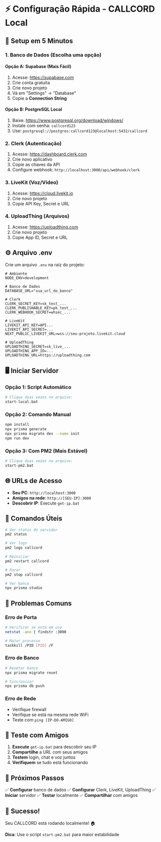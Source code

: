 # ⚡ Configuração Rápida - CALLCORD Local

## 🚀 **Setup em 5 Minutos**

### **1. Banco de Dados (Escolha uma opção)**

#### **Opção A: Supabase (Mais Fácil)**
1. Acesse: https://supabase.com
2. Crie conta gratuita
3. Crie novo projeto
4. Vá em "Settings" → "Database"
5. Copie a **Connection String**

#### **Opção B: PostgreSQL Local**
1. Baixe: https://www.postgresql.org/download/windows/
2. Instale com senha: `callcord123`
3. Use: `postgresql://postgres:callcord123@localhost:5432/callcord`

### **2. Clerk (Autenticação)**
1. Acesse: https://dashboard.clerk.com
2. Crie novo aplicativo
3. Copie as chaves da API
4. Configure webhook: `http://localhost:3000/api/webhook/clerk`

### **3. LiveKit (Voz/Vídeo)**
1. Acesse: https://cloud.livekit.io
2. Crie novo projeto
3. Copie API Key, Secret e URL

### **4. UploadThing (Arquivos)**
1. Acesse: https://uploadthing.com
2. Crie novo projeto
3. Copie App ID, Secret e URL

## ⚙️ **Arquivo .env**

Crie um arquivo `.env` na raiz do projeto:

```env
# Ambiente
NODE_ENV=development

# Banco de Dados
DATABASE_URL="sua_url_do_banco"

# Clerk
CLERK_SECRET_KEY=sk_test_...
CLERK_PUBLISHABLE_KEY=pk_test_...
CLERK_WEBHOOK_SECRET=whsec_...

# LiveKit
LIVEKIT_API_KEY=API...
LIVEKIT_API_SECRET=...
NEXT_PUBLIC_LIVEKIT_URL=wss://seu-projeto.livekit.cloud

# UploadThing
UPLOADTHING_SECRET=sk_live_...
UPLOADTHING_APP_ID=...
UPLOADTHING_URL=https://uploadthing.com
```

## 🖥️ **Iniciar Servidor**

### **Opção 1: Script Automático**
```bash
# Clique duas vezes no arquivo:
start-local.bat
```

### **Opção 2: Comando Manual**
```bash
npm install
npx prisma generate
npx prisma migrate dev --name init
npm run dev
```

### **Opção 3: Com PM2 (Mais Estável)**
```bash
# Clique duas vezes no arquivo:
start-pm2.bat
```

## 🌐 **URLs de Acesso**

- **Seu PC**: `http://localhost:3000`
- **Amigos na rede**: `http://[SEU-IP]:3000`
- **Descobrir IP**: Execute `get-ip.bat`

## 🔧 **Comandos Úteis**

```bash
# Ver status do servidor
pm2 status

# Ver logs
pm2 logs callcord

# Reiniciar
pm2 restart callcord

# Parar
pm2 stop callcord

# Ver banco
npx prisma studio
```

## 🚨 **Problemas Comuns**

### **Erro de Porta**
```bash
# Verificar se está em uso
netstat -ano | findstr :3000

# Matar processo
taskkill /PID [PID] /F
```

### **Erro de Banco**
```bash
# Resetar banco
npx prisma migrate reset

# Sincronizar
npx prisma db push
```

### **Erro de Rede**
- Verifique firewall
- Verifique se está na mesma rede WiFi
- Teste com `ping [IP-DO-AMIGO]`

## 📱 **Teste com Amigos**

1. **Execute** `get-ip.bat` para descobrir seu IP
2. **Compartilhe** a URL com seus amigos
3. **Testem** login, chat e voz juntos
4. **Verifiquem** se tudo está funcionando

## 🎯 **Próximos Passos**

✅ **Configurar** banco de dados
✅ **Configurar** Clerk, LiveKit, UploadThing
✅ **Iniciar** servidor
✅ **Testar** localmente
✅ **Compartilhar** com amigos

## 🎉 **Sucesso!**

Seu CALLCORD está rodando localmente! 🏠

**Dica**: Use o script `start-pm2.bat` para maior estabilidade

